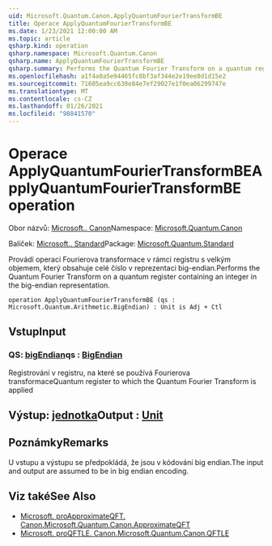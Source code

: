 ```yaml
---
uid: Microsoft.Quantum.Canon.ApplyQuantumFourierTransformBE
title: Operace ApplyQuantumFourierTransformBE
ms.date: 1/23/2021 12:00:00 AM
ms.topic: article
qsharp.kind: operation
qsharp.namespace: Microsoft.Quantum.Canon
qsharp.name: ApplyQuantumFourierTransformBE
qsharp.summary: Performs the Quantum Fourier Transform on a quantum register containing an integer in the big-endian representation.
ms.openlocfilehash: a1f4a0a5e94465fc8bf3af344e2e19ee0d1d15e2
ms.sourcegitcommit: 71605ea9cc630e84e7ef29027e1f0ea06299747e
ms.translationtype: MT
ms.contentlocale: cs-CZ
ms.lasthandoff: 01/26/2021
ms.locfileid: "98841570"
---
```

# <a name="applyquantumfouriertransformbe-operation"></a><span data-ttu-id="dff29-102">Operace ApplyQuantumFourierTransformBE</span><span class="sxs-lookup"><span data-stu-id="dff29-102">ApplyQuantumFourierTransformBE operation</span></span>

<span data-ttu-id="dff29-103">Obor názvů: [Microsoft.. Canon](xref:Microsoft.Quantum.Canon)</span><span class="sxs-lookup"><span data-stu-id="dff29-103">Namespace: [Microsoft.Quantum.Canon](xref:Microsoft.Quantum.Canon)</span></span>

<span data-ttu-id="dff29-104">Balíček: [Microsoft.. Standard](https://nuget.org/packages/Microsoft.Quantum.Standard)</span><span class="sxs-lookup"><span data-stu-id="dff29-104">Package: [Microsoft.Quantum.Standard](https://nuget.org/packages/Microsoft.Quantum.Standard)</span></span>


<span data-ttu-id="dff29-105">Provádí operaci Fourierova transformace v rámci registru s velkým objemem, který obsahuje celé číslo v reprezentaci big-endian.</span><span class="sxs-lookup"><span data-stu-id="dff29-105">Performs the Quantum Fourier Transform on a quantum register containing an integer in the big-endian representation.</span></span>

```qsharp
operation ApplyQuantumFourierTransformBE (qs : Microsoft.Quantum.Arithmetic.BigEndian) : Unit is Adj + Ctl
```


## <a name="input"></a><span data-ttu-id="dff29-106">Vstup</span><span class="sxs-lookup"><span data-stu-id="dff29-106">Input</span></span>

### <a name="qs--bigendian"></a><span data-ttu-id="dff29-107">QS: [bigEndian](xref:Microsoft.Quantum.Arithmetic.BigEndian)</span><span class="sxs-lookup"><span data-stu-id="dff29-107">qs : [BigEndian](xref:Microsoft.Quantum.Arithmetic.BigEndian)</span></span>

<span data-ttu-id="dff29-108">Registrování v registru, na které se používá Fourierova transformace</span><span class="sxs-lookup"><span data-stu-id="dff29-108">Quantum register to which the Quantum Fourier Transform is applied</span></span>



## <a name="output--unit"></a><span data-ttu-id="dff29-109">Výstup: [jednotka](xref:microsoft.quantum.lang-ref.unit)</span><span class="sxs-lookup"><span data-stu-id="dff29-109">Output : [Unit](xref:microsoft.quantum.lang-ref.unit)</span></span>



## <a name="remarks"></a><span data-ttu-id="dff29-110">Poznámky</span><span class="sxs-lookup"><span data-stu-id="dff29-110">Remarks</span></span>

<span data-ttu-id="dff29-111">U vstupu a výstupu se předpokládá, že jsou v kódování big endian.</span><span class="sxs-lookup"><span data-stu-id="dff29-111">The input and output are assumed to be in big endian encoding.</span></span>

## <a name="see-also"></a><span data-ttu-id="dff29-112">Viz také</span><span class="sxs-lookup"><span data-stu-id="dff29-112">See Also</span></span>

- [<span data-ttu-id="dff29-113">Microsoft. proApproximateQFT. Canon.</span><span class="sxs-lookup"><span data-stu-id="dff29-113">Microsoft.Quantum.Canon.ApproximateQFT</span></span>](xref:Microsoft.Quantum.Canon.ApproximateQFT)
- [<span data-ttu-id="dff29-114">Microsoft. proQFTLE. Canon.</span><span class="sxs-lookup"><span data-stu-id="dff29-114">Microsoft.Quantum.Canon.QFTLE</span></span>](xref:Microsoft.Quantum.Canon.QFTLE)